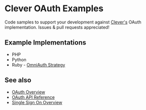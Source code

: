Clever OAuth Examples
=====================

Code samples to support your development against [Clever's](https://clever.com) OAuth implementation.
Issues & pull requests appreciated!


Example Implementations
-----------------------

* PHP
* Python
* Ruby - [OmniAuth Strategy](https://github.com/Clever/omniauth-clever)


See also
--------

* [OAuth Overview](https://clever.com/developers/docs/explorer#resource_sections)
* [OAuth API Reference](https://clever.com/developers/docs/explorer#resource_sections)
* [Single Sign On Overview](https://clever.com/developers/docs/#identity-api-sso-clever-sso)
